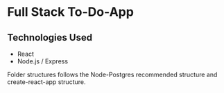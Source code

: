 # Full Stack To-Do-App

## Technologies Used

- React
- Node.js / Express

Folder structures follows the Node-Postgres recommended structure and create-react-app structure.
